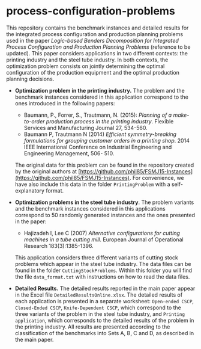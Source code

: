 # process-configuration-problems
This repository contains the benchmark instances and detailed results for the integrated process configuration and production planning problems used in the paper *Logic-based Benders Decomposition for Integrated Process Configuration and Production Planning Problems* (reference to be updated). This paper considers applications in two different contexts: the printing industry and the steel tube industry. In both contexts, the optimization problem consists on jointly determining the optimal configuration of the production equipment and the optimal production planning decisions. 

* **Optimization problem in the printing industry.** The problem and the benchmark instances considered in this application correspond to the ones introduced in the following papers:
  * Baumann, P., Forrer, S., Trautmann, N. (2015): *Planning of a make-to-order production process in the printing industry*. Flexible Services and Manufacturing Journal 27, 534-560. 
  * Baumann P, Trautmann N (2014) *Efficient symmetry-breaking formulations for grouping customer orders in a printing shop*. 2014 IEEE International Conference on Industrial Engineering and Engineering Management, 506- 510. 

  The original data for this problem can be found in the repository created by the original authors at [https://github.com/phil85/FSMJ15-Instances](https://github.com/phil85/FSMJ15-Instances). For convenience, we have also include this data in  the folder `PrintingProblem` with a self-explanatory format.

* **Optimization problems in the steel tube industry**. The problem variants and the benchmark instances considered in this applications correspond to 50 randomly generated instances and the ones presented in the paper:
  * Hajizadeh I, Lee C (2007) *Alternative configurations for cutting machines in a tube cutting mill*. European Journal of Operational Research 183(3):1385-1396.
  
  This application considers three different variants of cutting stock problems which appear in the steel tube industry. The data files can be found in the folder `CuttingStockProblems`. Within this folder you will find the file `data_format.txt` with instructions on how to read the data files. 

* **Detailed Results.** The detailed results reported in the main paper appear in the Excel file `DetailedResultsOnline.xlsx`. The detailed results of each application is presented in a separate worksheet: `Open-ended CSCP`, `Closed-Ended CSCP`, `Knife-Dependent CSCP`, which correspond to the three variants of the problem in the steel tube industry, and `Printing application`, which corresponds to the detailed results of the problem in the printing industry. All results are presented according to the classification of the benchmarks into Sets A, B, C and D, as described in the main paper. 
